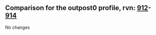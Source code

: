 ## Comparison for the outpost0 profile, rvn: [912](https://github.com/PRO100KatYT/FortniteProfileRevisions/tree/main/profiles/outpost0/912%20outpost0.json)-[914](https://github.com/PRO100KatYT/FortniteProfileRevisions/tree/main/profiles/outpost0/914%20outpost0.json)

No changes
